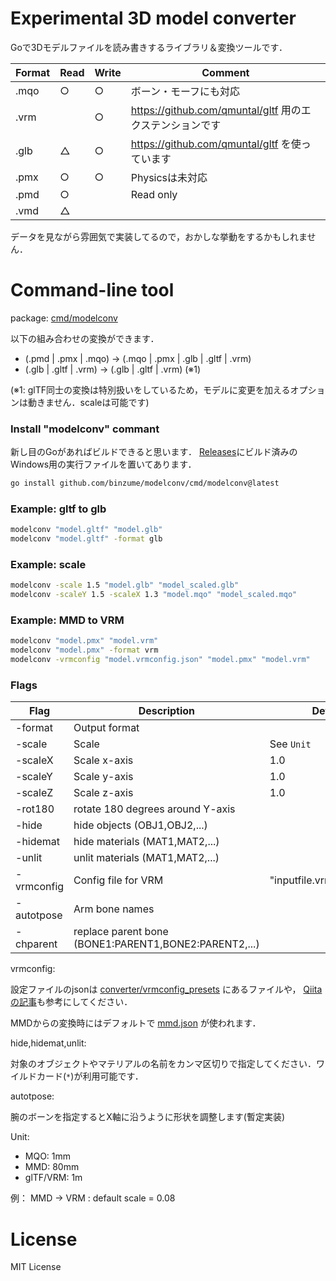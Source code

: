 # Experimental 3D model converter

Goで3Dモデルファイルを読み書きするライブラリ＆変換ツールです．

| Format | Read | Write | Comment |
| ------ | ---- | ----- | ------- |
| .mqo   |  ○  |  ○  | ボーン・モーフにも対応 |
| .vrm   |      |  ○  | https://github.com/qmuntal/gltf 用のエクステンションです |
| .glb   |  △  |  ○  | https://github.com/qmuntal/gltf を使っています |
| .pmx   |  ○  |  ○  | Physicsは未対応 |
| .pmd   |  ○  |      | Read only |
| .vmd   |  △  |      |  |

データを見ながら雰囲気で実装してるので，おかしな挙動をするかもしれません．

# Command-line tool

package: [cmd/modelconv](cmd/modelconv)

以下の組み合わせの変換ができます．

- (.pmd | .pmx | .mqo) → (.mqo | .pmx | .glb | .gltf | .vrm)
- (.glb | .gltf | .vrm) → (.glb | .gltf | .vrm) (※1)

(※1: glTF同士の変換は特別扱いをしているため，モデルに変更を加えるオプションは動きません．scaleは可能です)

### Install "modelconv" commant

新し目のGoがあればビルドできると思います．
[Releases](https://github.com/binzume/modelconv/releases/latest)にビルド済みのWindows用の実行ファイルを置いてあります．

```bash
go install github.com/binzume/modelconv/cmd/modelconv@latest
```

### Example: gltf to glb

```bash
modelconv "model.gltf" "model.glb"
modelconv "model.gltf" -format glb
```

### Example: scale

```bash
modelconv -scale 1.5 "model.glb" "model_scaled.glb"
modelconv -scaleY 1.5 -scaleX 1.3 "model.mqo" "model_scaled.mqo"
```

### Example: MMD to VRM

```bash
modelconv "model.pmx" "model.vrm"
modelconv "model.pmx" -format vrm
modelconv -vrmconfig "model.vrmconfig.json" "model.pmx" "model.vrm"
```

### Flags

| Flag       | Description    | Default    |
| ---------- | -------------- | ---------- |
| -format    | Output format  |            |
| -scale     | Scale          | See `Unit` |
| -scaleX    | Scale x-axis   | 1.0        |
| -scaleY    | Scale y-axis   | 1.0        |
| -scaleZ    | Scale z-axis   | 1.0        |
| -rot180    | rotate 180 degrees around Y-axis |  |
| -hide      | hide objects (OBJ1,OBJ2,...) |  |
| -hidemat   | hide materials (MAT1,MAT2,...)  |  |
| -unlit     | unlit materials (MAT1,MAT2,...)  |  |
| -vrmconfig | Config file for VRM | "inputfile.vrmconfig.json" |
| -autotpose | Arm bone names |            |
| -chparent  | replace parent bone (BONE1:PARENT1,BONE2:PARENT2,...) |  |

vrmconfig:

設定ファイルのjsonは [converter/vrmconfig_presets](converter/vrmconfig_presets) にあるファイルや，
[Qiitaの記事](https://qiita.com/binzume/items/d29cd21b9860809f72cf)も参考にしてください．

MMDからの変換時にはデフォルトで [mmd.json](converter/vrmconfig_presets/mmd.json) が使われます．

hide,hidemat,unlit:

対象のオブジェクトやマテリアルの名前をカンマ区切りで指定してください．ワイルドカード(`*`)が利用可能です．

autotpose:

腕のボーンを指定するとX軸に沿うように形状を調整します(暫定実装)

Unit:

- MQO: 1mm
- MMD: 80mm
- glTF/VRM: 1m

例： MMD → VRM : default scale = 0.08


# License

MIT License
